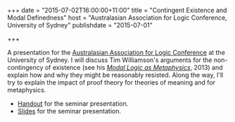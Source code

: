 +++
date = "2015-07-02T16:00:00+11:00"
title = "Contingent Existence and Modal Definedness"
host = "Australasian Association for Logic Conference, University of Sydney"
publishdate = "2015-07-01"

+++

A presentation for the [Australasian Association for Logic Conference](http://www-personal.usyd.edu.au/~njjsmith/aal2015/) at the University of Sydney. I will discuss Tim Williamson's arguments for the non-contingency of existence (see his *[Modal Logic as Metaphysics](http://ukcatalogue.oup.com/product/9780199552078.do)*, 2013) and explain how and why they might be reasonably resisted. Along the way, I'll try to explain the impact of proof theory for theories of meaning and for metaphysics.

* [Handout](/handouts/cemd-aal-handout.pdf) for the seminar presentation. 
* [Slides](/slides/cemd-aal-slides.pdf) for the seminar presentation.
